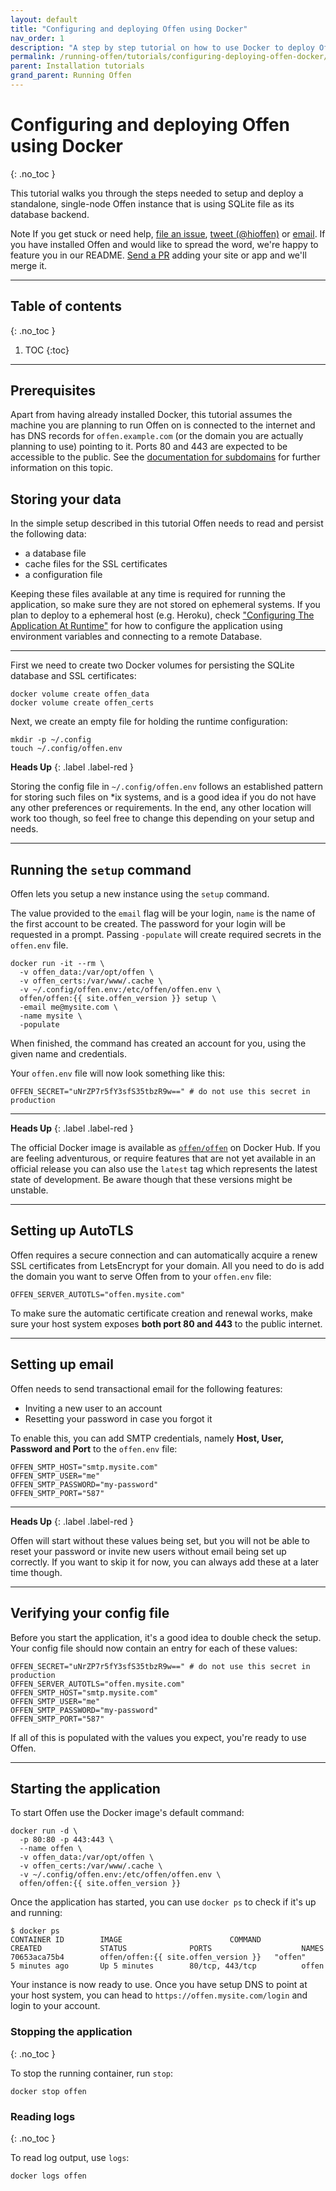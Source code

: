 ```yaml
---
layout: default
title: "Configuring and deploying Offen using Docker"
nav_order: 1
description: "A step by step tutorial on how to use Docker to deploy Offen."
permalink: /running-offen/tutorials/configuring-deploying-offen-docker/
parent: Installation tutorials
grand_parent: Running Offen
---
```


<!--
Copyright 2020 - Offen Authors <hioffen@posteo.de>
SPDX-License-Identifier: Apache-2.0
-->

# Configuring and deploying Offen using Docker
{: .no_toc }

This tutorial walks you through the steps needed to setup and deploy a standalone, single-node Offen instance that is using SQLite file as its database backend.

<span class="label label-green">Note</span>
If you get stuck or need help, [file an issue][gh-issues], [tweet (@hioffen)][twitter] or [email][email]. If you have installed Offen and would like to spread the word, we're happy to feature you in our README. [Send a PR][edit-readme] adding your site or app and we'll merge it.

[gh-issues]: https://github.com/offen/offen/issues
[twitter]: https://twitter.com/hioffen
[email]: mailto:hioffen@posteo.de
[edit-readme]: https://github.com/offen/offen/edit/development/README.md


---

## Table of contents
{: .no_toc }

1. TOC
{:toc}


---

## Prerequisites

Apart from having already installed Docker, this tutorial assumes the machine you are planning to run Offen on is connected to the internet and has DNS records for `offen.example.com` (or the domain you are actually planning to use) pointing to it. Ports 80 and 443 are expected to be accessible to the public. See the [documentation for subdomains][domain-doc] for further information on this topic.

[domain-doc]: ./../setting-up-using-subdomains/

## Storing your data

In the simple setup described in this tutorial Offen needs to read and persist the following data:

- a database file
- cache files for the SSL certificates
- a configuration file

Keeping these files available at any time is required for running the application, so make sure they are not stored on ephemeral systems. If you plan to deploy to a ephemeral host (e.g. Heroku), check ["Configuring The Application At Runtime"][config-docs] for how to configure the application using environment variables and connecting to a remote Database.

[config-docs]: ./../configuring-the-application/

---

First we need to create two Docker volumes for persisting the SQLite database and SSL certificates:

```
docker volume create offen_data
docker volume create offen_certs
```

Next, we create an empty file for holding the runtime configuration:

```
mkdir -p ~/.config
touch ~/.config/offen.env
```

__Heads Up__
{: .label .label-red }

Storing the config file in `~/.config/offen.env` follows an established pattern for storing such files on *ix systems, and is a good idea if you do not have any other preferences or requirements. In the end, any other location will work too though, so feel free to change this depending on your setup and needs.

---

## Running the `setup` command

Offen lets you setup a new instance using the `setup` command.

The value provided to the `email` flag will be your login, `name` is the name of the first account to be created. The password for your login will be requested in a prompt. Passing `-populate` will create required secrets in the `offen.env` file.

```
docker run -it --rm \
  -v offen_data:/var/opt/offen \
  -v offen_certs:/var/www/.cache \
  -v ~/.config/offen.env:/etc/offen/offen.env \
  offen/offen:{{ site.offen_version }} setup \
  -email me@mysite.com \
  -name mysite \
  -populate
```

When finished, the command has created an account for you, using the given name and credentials.

Your `offen.env` file will now look something like this:

```
OFFEN_SECRET="uNrZP7r5fY3sfS35tbzR9w==" # do not use this secret in production
```

---

__Heads Up__
{: .label .label-red }

The official Docker image is available as [`offen/offen`][docker-hub] on Docker Hub. If you are feeling adventurous, or require features that are not yet available in an official release you can also use the `latest` tag which represents the latest state of development. Be aware though that these versions might be unstable.

[docker-hub]: https://hub.docker.com/r/offen/offen

---

## Setting up AutoTLS

Offen requires a secure connection and can automatically acquire a renew SSL certificates from LetsEncrypt for your domain. All you need to do is add the domain you want to serve Offen from to your `offen.env` file:

```
OFFEN_SERVER_AUTOTLS="offen.mysite.com"
```

To make sure the automatic certificate creation and renewal works, make sure your host system exposes __both port 80 and 443__ to the public internet.

---

## Setting up email

Offen needs to send transactional email for the following features:

- Inviting a new user to an account
- Resetting your password in case you forgot it

To enable this, you can add SMTP credentials, namely __Host, User, Password and Port__ to the `offen.env` file:

```
OFFEN_SMTP_HOST="smtp.mysite.com"
OFFEN_SMTP_USER="me"
OFFEN_SMTP_PASSWORD="my-password"
OFFEN_SMTP_PORT="587"
```

---

__Heads Up__
{: .label .label-red }

Offen will start without these values being set, but you will not be able to reset your password or invite new users without email being set up correctly. If you want to skip it for now, you can always add these at a later time though.

---

## Verifying your config file

Before you start the application, it's a good idea to double check the setup. Your config file should now contain an entry for each of these values:

```
OFFEN_SECRET="uNrZP7r5fY3sfS35tbzR9w==" # do not use this secret in production
OFFEN_SERVER_AUTOTLS="offen.mysite.com"
OFFEN_SMTP_HOST="smtp.mysite.com"
OFFEN_SMTP_USER="me"
OFFEN_SMTP_PASSWORD="my-password"
OFFEN_SMTP_PORT="587"
```

If all of this is populated with the values you expect, you're ready to use Offen.

---

## Starting the application

To start Offen use the Docker image's default command:

```
docker run -d \
  -p 80:80 -p 443:443 \
  --name offen \
  -v offen_data:/var/opt/offen \
  -v offen_certs:/var/www/.cache \
  -v ~/.config/offen.env:/etc/offen/offen.env \
  offen/offen:{{ site.offen_version }}
```

Once the application has started, you can use `docker ps` to check if it's up and running:

```
$ docker ps
CONTAINER ID        IMAGE                        COMMAND                  CREATED             STATUS              PORTS                    NAMES
70653aca75b4        offen/offen:{{ site.offen_version }}   "offen"                  5 minutes ago       Up 5 minutes        80/tcp, 443/tcp          offen
```

Your instance is now ready to use. Once you have setup DNS to point at your host system, you can head to `https://offen.mysite.com/login` and login to your account.

### Stopping the application
{: .no_toc }

To stop the running container, run `stop`:

```
docker stop offen
```

### Reading logs
{: .no_toc }

To read log output, use `logs`:

```
docker logs offen
```
